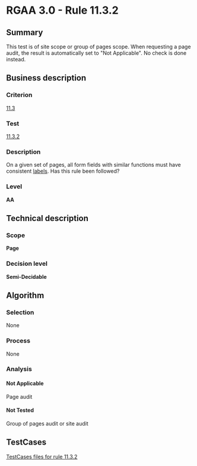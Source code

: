 # RGAA 3.0 -  Rule 11.3.2

## Summary

This test is of site scope or group of pages scope. When requesting a page audit, the result is automatically set to "Not Applicable". No check is done instead.

## Business description

### Criterion

[11.3](http://asqatasun.github.io/RGAA--3.0--EN/RGAA3.0_Criteria_English_version_v1.html#crit-11-3)

### Test

[11.3.2](http://asqatasun.github.io/RGAA--3.0--EN/RGAA3.0_Criteria_English_version_v1.html#test-11-3-2)

### Description
On a given set of pages, all form fields with similar functions must have consistent  <a href="http://asqatasun.github.io/RGAA--3.0--EN/RGAA3.0_Glossary_English_version_v1.html#mEtiquette">labels</a>. Has this rule been followed? 


### Level

**AA**

## Technical description

### Scope

**Page**

### Decision level

**Semi-Decidable**

## Algorithm

### Selection

None

### Process

None

### Analysis

#### Not Applicable

Page audit 

#### Not Tested

Group of pages audit or site audit



##  TestCases 

[TestCases files for rule 11.3.2](https://gitlab.com/asqatasun/Asqatasun/-/tree/master/rules/rules-rgaa3.0/src/test/resources/testcases/rgaa30/Rgaa30Rule110302/) 


